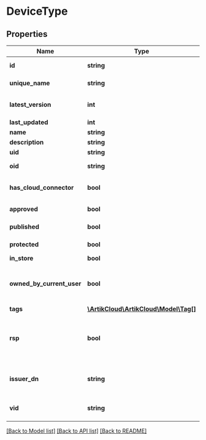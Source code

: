 # DeviceType

## Properties
Name | Type | Description | Notes
------------ | ------------- | ------------- | -------------
**id** | **string** | Device Type ID. | [optional] 
**unique_name** | **string** | Unique Name. | [optional] 
**latest_version** | **int** | Latest Manifest version. | [optional] 
**last_updated** | **int** |  | [optional] 
**name** | **string** | Name. | [optional] 
**description** | **string** | Description. | [optional] 
**uid** | **string** | User ID. | [optional] 
**oid** | **string** | Organization ID. | [optional] 
**has_cloud_connector** | **bool** | Uses Cloud Connectors SDK | [optional] 
**approved** | **bool** | Approval status. | [optional] 
**published** | **bool** | Published status. | [optional] 
**protected** | **bool** | Protected status. | [optional] 
**in_store** | **bool** | In Store. | [optional] 
**owned_by_current_user** | **bool** | Does the current user own a device of this device type | [optional] 
**tags** | [**\ArtikCloud\ArtikCloud\Model\Tag[]**](Tag.md) | Tags | [optional] 
**rsp** | **bool** | Require Secure Device Registration (SDR) Protocol. | [optional] 
**issuer_dn** | **string** | Issuer Distinguished Name (Used in SDR) | [optional] 
**vid** | **string** | Vendor ID. (Used in SDR) | [optional] 

[[Back to Model list]](../README.md#documentation-for-models) [[Back to API list]](../README.md#documentation-for-api-endpoints) [[Back to README]](../README.md)



